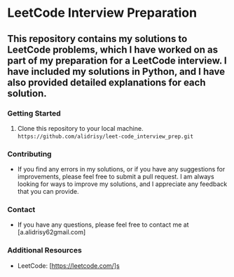 # LeetCode Interview Preparation

## This repository contains my solutions to LeetCode problems, which I have worked on as part of my preparation for a LeetCode interview. I have included my solutions in Python, and I have also provided detailed explanations for each solution.


### Getting Started

1. Clone this repository to your local machine.
`https://github.com/alidrisy/leet-code_interview_prep.git`

### Contributing

* If you find any errors in my solutions, or if you have any suggestions for improvements, please feel free to submit a pull request. I am always looking for ways to improve my solutions, and I appreciate any feedback that you can provide.

### Contact

* If you have any questions, please feel free to contact me at [a.alidrisy62gmail.com]

### Additional Resources

* LeetCode: [https://leetcode.com/]s
